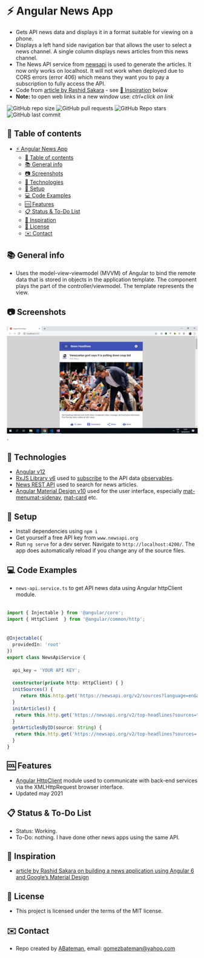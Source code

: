 # :zap: Angular News App

* Gets API news data and displays it in a format suitable for viewing on a phone.
* Displays a left hand side navigation bar that allows the user to select a news channel. A single column displays news articles from this news channel.
* The News API service from [newsapi](https://newsapi.org) is used to generate the articles. It now only works on localhost. It will not work when deployed due to CORS errors (error 406) which means they want you to pay a subscription to fully access the API.
* Code from [article by Rashid Sakara](https://www.smashingmagazine.com/2018/10/news-application-with-angular-and-material-design/) - see [:clap: Inspiration](#clap-inspiration) below
* **Note:** to open web links in a new window use: _ctrl+click on link_

![GitHub repo size](https://img.shields.io/github/repo-size/AndrewJBateman/angular-news-app?style=plastic)
![GitHub pull requests](https://img.shields.io/github/issues-pr/AndrewJBateman/angular-news-app?style=plastic)
![GitHub Repo stars](https://img.shields.io/github/stars/AndrewJBateman/angular-news-app?style=plastic)
![GitHub last commit](https://img.shields.io/github/last-commit/AndrewJBateman/angular-news-app?style=plastic)

## :page_facing_up: Table of contents

* [:zap: Angular News App](#zap-angular-news-app)
  * [:page_facing_up: Table of contents](#page_facing_up-table-of-contents)
  * [:books: General info](#books-general-info)
  * [:camera: Screenshots](#camera-screenshots)
  * [:signal_strength: Technologies](#signal_strength-technologies)
  * [:floppy_disk: Setup](#floppy_disk-setup)
  * [:computer: Code Examples](#computer-code-examples)
  * [:cool: Features](#cool-features)
  * [:clipboard: Status & To-Do List](#clipboard-status--to-do-list)
  * [:clap: Inspiration](#clap-inspiration)
  * [:file_folder: License](#file_folder-license)
  * [:envelope: Contact](#envelope-contact)

## :books: General info

* Uses the model-view-viewmodel (MVVM) of Angular to bind the remote data that is stored in objects in the application template. The component plays the part of the controller/viewmodel. The template represents the view.

## :camera: Screenshots

![Example screenshot](./img/news-headlines.png).

## :signal_strength: Technologies

* [Angular v12](https://angular.io/)
* [RxJS Library v6](https://angular.io/guide/rx-library) used to [subscribe](http://reactivex.io/documentation/operators/subscribe.html) to the API data [observables](http://reactivex.io/documentation/observable.html).
* [News REST API](https://newsapi.org/) used to search for news articles.
* [Angular Material Design v10](https://material.angular.io/) used for the user interface, especially [mat-menu](https://material.angular.io/components/menu/overview)[mat-sidenav](https://material.angular.io/components/sidenav/overview), [mat-card](https://material.angular.io/components/card/overview) etc.

## :floppy_disk: Setup

* Install dependencies using `npm i`
* Get yourself a free API key from `www.newsapi.org`
* Run `ng serve` for a dev server. Navigate to `http://localhost:4200/`. The app does automatically reload if you change any of the source files.

## :computer: Code Examples

* `news-api.service.ts` to get API news data using Angular httpClient module.

```typescript

import { Injectable } from '@angular/core';
import { HttpClient  } from '@angular/common/http';


@Injectable({
  providedIn: 'root'
})
export class NewsApiService {

  api_key = 'YOUR API KEY';

  constructor(private http: HttpClient) { }
  initSources() {
     return this.http.get('https://newsapi.org/v2/sources?language=en&apiKey=' + this.api_key);
  }
  initArticles() {
   return this.http.get('https://newsapi.org/v2/top-headlines?sources=techcrunch&apiKey=' + this.api_key);
  }
  getArticlesByID(source: String) {
   return this.http.get('https://newsapi.org/v2/top-headlines?sources=' + source + '&apiKey=' + this.api_key);
  }
}

```

## :cool: Features

* [Angular HttpClient](https://angular.io/guide/http) module used to communicate with back-end services via the XMLHttpRequest browser interface.
* Updated may 2021

## :clipboard: Status & To-Do List

* Status: Working.
* To-Do: nothing. I have done other news apps using the same API.

## :clap: Inspiration

* [article by Rashid Sakara on building a news application using Angular 6 and Google’s Material Design](https://www.smashingmagazine.com/2018/10/news-application-with-angular-and-material-design/)

## :file_folder: License

* This project is licensed under the terms of the MIT license.

## :envelope: Contact

* Repo created by [ABateman](https://github.com/AndrewJBateman), email: gomezbateman@yahoo.com
